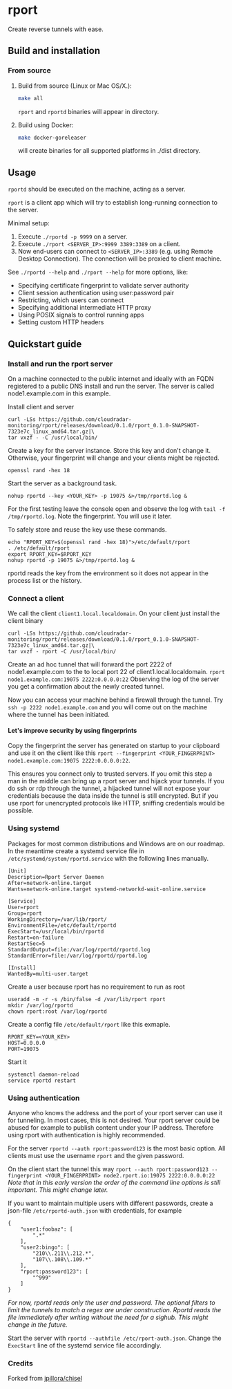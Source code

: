 # rport
Create reverse tunnels with ease.

## Build and installation
### From source
1) Build from source (Linux or Mac OS/X.):
    ```bash
    make all
    ```
    `rport` and `rportd` binaries will appear in directory.  

2) Build using Docker:
    ```bash
    make docker-goreleaser
    ```
    will create binaries for all supported platforms in ./dist directory.

## Usage
`rportd` should be executed on the machine, acting as a server.

`rport` is a client app which will try to establish long-running connection to the server.

Minimal setup:
1) Execute `./rportd -p 9999` on a server.
1) Execute `./rport <SERVER_IP>:9999 3389:3389` on a client.
1) Now end-users can connect to `<SERVER_IP>:3389` (e.g. using Remote Desktop Connection). The connection will be proxied to client machine.

See `./rportd --help` and `./rport --help` for more options, like:
- Specifying certificate fingerprint to validate server authority
- Client session authentication using user:password pair
- Restricting, which users can connect
- Specifying additional intermediate HTTP proxy
- Using POSIX signals to control running apps
- Setting custom HTTP headers

## Quickstart guide
### Install and run the rport server
On a machine connected to the public internet and ideally with an FQDN registered to a public DNS install and run the server.
The server is called node1.example.com in this example.

Install client and server
```
curl -LSs https://github.com/cloudradar-monitoring/rport/releases/download/0.1.0/rport_0.1.0-SNAPSHOT-7323e7c_linux_amd64.tar.gz|\
tar vxzf - -C /usr/local/bin/
````

Create a key for the server instance. Store this key and don't change it. Otherwise, your fingerprint will change and your clients might be rejected. 
```
openssl rand -hex 18
```  

Start the server as a background task.
```
nohup rportd --key <YOUR_KEY> -p 19075 &>/tmp/rportd.log &
```
For the first testing leave the console open and observe the log with `tail -f /tmp/rportd.log`. Note the fingerprint. You will use it later. 

To safely store and reuse the key use these commands.
```
echo "RPORT_KEY=$(openssl rand -hex 18)">/etc/default/rport
. /etc/default/rport
export RPORT_KEY=$RPORT_KEY
nohup rportd -p 19075 &>/tmp/rportd.log &
```
rportd reads the key from the environment so it does not appear in the process list or the history. 

### Connect a client
We call the client `client1.local.localdomain`.
On your client just install the client binary 
```
curl -LSs https://github.com/cloudradar-monitoring/rport/releases/download/0.1.0/rport_0.1.0-SNAPSHOT-7323e7c_linux_amd64.tar.gz|\
tar vxzf - rport -C /usr/local/bin/
```

Create an ad hoc tunnel that will forward the port 2222 of node1.example.com to the to local port 22 of client1.local.localdomain.
`rport node1.example.com:19075 2222:0.0.0.0:22`
Observing the log of the server you get a confirmation about the newly created tunnel.

Now you can access your machine behind a firewall through the tunnel. Try `ssh -p 2222 node1.example.com` and you will come out on the machine where the tunnel has been initiated.

#### Let's improve security by using fingerprints
Copy the fingerprint the server has generated on startup to your clipboard and use it on the client like this 
`rport --fingerprint <YOUR_FINGERPRINT> node1.example.com:19075 2222:0.0.0.0:22`.

This ensures you connect only to trusted servers. If you omit this step a man in the middle can bring up a rport server and hijack your tunnels.
If you do ssh or rdp through the tunnel, a hijacked tunnel will not expose your credentials because the data inside the tunnel is still encrypted. But if you use rport for unencrypted protocols like HTTP, sniffing credentials would be possible.

### Using systemd
Packages for most common distributions and Windows are on our roadmap. In the meantime create a systemd service file in `/etc/systemd/system/rportd.service` with the following lines manually.
``` 
[Unit]
Description=Rport Server Daemon
After=network-online.target
Wants=network-online.target systemd-networkd-wait-online.service

[Service]
User=rport
Group=rport
WorkingDirectory=/var/lib/rport/
EnvironmentFile=/etc/default/rportd
ExecStart=/usr/local/bin/rportd
Restart=on-failure
RestartSec=5
StandardOutput=file:/var/log/rportd/rportd.log
StandardError=file:/var/log/rportd/rportd.log

[Install]
WantedBy=multi-user.target
```

Create a user because rport has no requirement to run as root
```
useradd -m -r -s /bin/false -d /var/lib/rport rport
mkdir /var/log/rportd
chown rport:root /var/log/rportd
```

Create a config file `/etc/default/rport` like this exmaple.
```
RPORT_KEY=<YOUR_KEY>
HOST=0.0.0.0
PORT=19075
```

Start it
```
systemctl daemon-reload
service rportd restart
```

### Using authentication
Anyone who knows the address and the port of your rport server can use it for tunneling. In most cases, this is not desired. Your rport server could be abused for example to publish content under your IP address. Therefore using rport with authentication is highly recommended.

For the server `rportd --auth rport:password123` is the most basic option. All clients must use the username `rport` and the given password. 

On the client start the tunnel this way
`rport --auth rport:password123 --fingerprint <YOUR_FINGERPRINT> node2.rport.io:19075 2222:0.0.0.0:22`
*Note that in this early version the order of the command line options is still important. This might change later.*

If you want to maintain multiple users with different passwords, create a json-file `/etc/rportd-auth.json` with credentials, for example
```
{
    "user1:foobaz": [
        ".*"
    ],
    "user2:bingo": [
        "210\\.211\\.212.*",
        "107\\.108\\.109.*"
    ],
    "rport:password123": [
        "^999"
    ]
}
```
*For now, rportd reads only the user and password. The optional filters to limit the tunnels to match a regex are under construction.*
*Rportd reads the file immediately after writing without the need for a sighub. This might change in the future.*

Start the server with `rportd --authfile /etc/rport-auth.json`. Change the `ExecStart` line of the systemd service file accordingly. 

### Credits
Forked from [jpillora/chisel](https://github.com/jpillora/chisel)